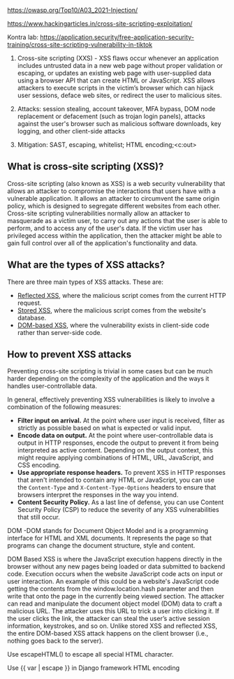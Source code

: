 
https://owasp.org/Top10/A03_2021-Injection/

https://www.hackingarticles.in/cross-site-scripting-exploitation/

Kontra lab: https://application.security/free-application-security-training/cross-site-scripting-vulnerability-in-tiktok

1.  Cross-site scripting (XXS) - XSS flaws occur whenever an application includes untrusted data in a new web page without proper validation or escaping, or updates an existing web page with user-supplied data using a browser API that can create HTML or JavaScript. XSS allows attackers to execute scripts in the victim’s browser which can hijack user sessions, deface web sites, or redirect the user to malicious sites.

1.  Attacks:
	session stealing, account takeover, MFA bypass, DOM node replacement or defacement (such as trojan login panels), attacks against the user's browser such as malicious software downloads, key logging, and other client-side attacks
	
2. Mitigation:
	SAST, escaping, whitelist; HTML encoding;<c:out>


## What is cross-site scripting (XSS)?

Cross-site scripting (also known as XSS) is a web security vulnerability that allows an attacker to compromise the interactions that users have with a vulnerable application. It allows an attacker to circumvent the same origin policy, which is designed to segregate different websites from each other. Cross-site scripting vulnerabilities normally allow an attacker to masquerade as a victim user, to carry out any actions that the user is able to perform, and to access any of the user's data. If the victim user has privileged access within the application, then the attacker might be able to gain full control over all of the application's functionality and data.


## What are the types of XSS attacks?

There are three main types of XSS attacks. These are:

-   [Reflected XSS](https://portswigger.net/web-security/cross-site-scripting#reflected-cross-site-scripting), where the malicious script comes from the current HTTP request.
-   [Stored XSS](https://portswigger.net/web-security/cross-site-scripting#stored-cross-site-scripting), where the malicious script comes from the website's database.
-   [DOM-based XSS](https://portswigger.net/web-security/cross-site-scripting#dom-based-cross-site-scripting), where the vulnerability exists in client-side code rather than server-side code.

## How to prevent XSS attacks

Preventing cross-site scripting is trivial in some cases but can be much harder depending on the complexity of the application and the ways it handles user-controllable data.

In general, effectively preventing XSS vulnerabilities is likely to involve a combination of the following measures:

-   **Filter input on arrival.** At the point where user input is received, filter as strictly as possible based on what is expected or valid input.
-   **Encode data on output.** At the point where user-controllable data is output in HTTP responses, encode the output to prevent it from being interpreted as active content. Depending on the output context, this might require applying combinations of HTML, URL, JavaScript, and CSS encoding.
-   **Use appropriate response headers.** To prevent XSS in HTTP responses that aren't intended to contain any HTML or JavaScript, you can use the `Content-Type` and `X-Content-Type-Options` headers to ensure that browsers interpret the responses in the way you intend.
-   **Content Security Policy.** As a last line of defense, you can use Content Security Policy (CSP) to reduce the severity of any XSS vulnerabilities that still occur.


DOM -DOM stands for Document Object Model and is a programming interface for HTML and XML documents. It represents the page so that programs can change the document structure, style and content.

DOM Based XSS is where the JavaScript execution happens directly in the browser without any new pages being loaded or data submitted to backend code. Execution occurs when the website JavaScript code acts on input or user interaction. An example of this could be a website's JavaScript code getting the contents from the window.location.hash parameter and then write that onto the page in the currently being viewed section. The attacker can read and manipulate the document object model (DOM) data to craft a malicious URL. The attacker uses this URL to trick a user into clicking it. If the user clicks the link, the attacker can steal the user’s active session information, keystrokes, and so on. Unlike stored XSS and reflected XSS, the entire DOM-based XSS attack happens on the client browser (i.e., nothing goes back to the server).

Use escapeHTML() to escape all special HTML character.

Use {{ var | escape }} in Django framework HTML encoding